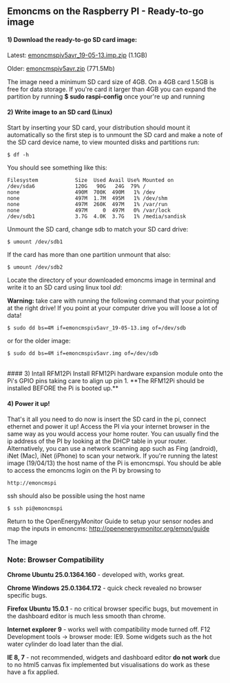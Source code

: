 ## Emoncms on the Raspberry PI - Ready-to-go image

#### 1) Download the ready-to-go SD card image:

Latest: [emoncmspiv5avr_19-05-13.imp.zip](https://www.dropbox.com/s/mz3klx0a2caelzo/emoncmspiv5avr_19-05-13.img.zip) (1.1GB)

Older: [emoncmspiv5avr.zip](https://www.dropbox.com/s/i2cnt9quzlhoeu9/emoncmspiv5avr.zip) (771.5Mb)

The image need a minimum SD card size of 4GB. On a 4GB card 1.5GB is free for data storage. If you're card it larger than 4GB you can expand the partition by running **$ sudo raspi-config** once your're up and running


#### 2) Write image to an SD card (Linux)

Start by inserting your SD card, your distribution should mount it automatically so the first step is to unmount the SD card and make a note of the SD card device name, to view mounted disks and partitions run:

    $ df -h

You should see something like this:

    Filesystem            Size  Used Avail Use% Mounted on
    /dev/sda6             120G   90G   24G  79% /
    none                  490M  700K  490M   1% /dev
    none                  497M  1.7M  495M   1% /dev/shm
    none                  497M  260K  497M   1% /var/run
    none                  497M     0  497M   0% /var/lock
    /dev/sdb1             3.7G  4.0K  3.7G   1% /media/sandisk

Unmount the SD card, change sdb to match your SD card drive:

    $ umount /dev/sdb1 

If the card has more than one partition unmount that also: 

    $ umount /dev/sdb2

Locate the directory of your downloaded emoncms image in terminal and write it to an SD card using linux tool *dd*:

<div class='alert alert-error'><i class='icon-fire'></i> <b>Warning:</b> take care with running the following command that your pointing at the right drive! If you point at your computer drive you will loose a lot of data!</div>

    $ sudo dd bs=4M if=emoncmspiv5avr_19-05-13.img of=/dev/sdb 
    
or for the older image:

    $ sudo dd bs=4M if=emoncmspiv5avr.img of=/dev/sdb

<br>
#### 3) Intall RFM12Pi
Install RFM12Pi hardware expansion module onto the Pi's GPIO pins taking care to align up pin 1. **The RFM12Pi should be installed BEFORE the Pi is booted up.**

#### 4) Power it up!

That's it all you need to do now is insert the SD card in the pi, connect ethernet and power it up! Access the PI via your internet browser in the same way as you would access your home router. You can usually find the ip address of the PI by looking at the DHCP table in your router. Alternatively, you can use a network scanning app such as Fing (android), iNet (Mac), iNet (iPhone) to scan your network.
If you're running the latest image (19/04/13) the host name of the Pi is emoncmspi. You should be able to access the emoncms login on the Pi by browsing to 
    
    http://emoncmspi
    
ssh should also be possible using the host name 

    $ ssh pi@emoncmspi
    
Return to the OpenEnergyMonitor Guide to setup your sensor nodes and map the inputs in emoncms: http://openenergymonitor.org/emon/guide

The image 

<div class='alert alert-info'>

<h3>Note: Browser Compatibility</h3>

<p><b>Chrome Ubuntu 25.0.1364.160</b> - developed with, works great.</p>

<p><b>Chrome Windows 25.0.1364.172</b> - quick check revealed no browser specific bugs.</p>

<p><b>Firefox Ubuntu 15.0.1</b> - no critical browser specific bugs, but movement in the dashboard editor is much less smooth than chrome.</p>

<p><b>Internet explorer 9</b> - works well with compatibility mode turned off. F12 Development tools -> browser mode: IE9. Some widgets such as the hot water cylinder do load later than the dial.</p>

<p><b>IE 8, 7</b> - not recommended, widgets and dashboard editor <b>do not work</b> due to no html5 canvas fix implemented but visualisations do work as these have a fix applied.</p>

</div>
